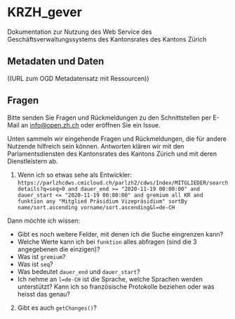 # KRZH_gever
Dokumentation zur Nutzung des Web Service des Geschäftsverwaltungssystems des Kantonsrates des Kantons Zürich

## Metadaten und Daten
((URL zum OGD Metadatensatz mit Ressourcen))

## Fragen
Bitte senden Sie Fragen und Rückmeldungen zu den Schnittstellen per E-Mail an [info@open.zh.ch](mailto:info@open.zh.ch) oder eröffnen Sie ein Issue. 

Unten sammeln wir eingehende Fragen und Rückmeldungen, die für andere Nutzende hilfreich sein können. Antworten klären wir mit den Parlamentsdiensten des Kantonsrates des Kantons Zürich und mit deren Dienstleistern ab.

1. Wenn ich so etwas sehe als Entwickler: 
```https://parlzhcdws.cmicloud.ch/parlzh2/cdws/Index/MITGLIEDER/searchdetails?q=seq>0 and dauer_end >= "2020-11-19 00:00:00" and dauer_start <= "2020-11-19 00:00:00" and gremium all KR and funktion any "Mitglied Präsidium Vizepräsidium" sortBy name/sort.ascending vorname/sort.ascending&l=de-CH```

Dann möchte ich wissen:
- Gibt es noch weitere Felder, mit denen ich die Suche eingrenzen kann?
- Welche Werte kann ich bei `funktion` alles abfragen (sind die 3 angegebenen die einzigen)?
- Was ist `gremium`?
- Was ist `seq`?
- Was bedeutet `dauer_end` und `dauer_start`?
- Ich nehme an `l=de-CH` ist die Sprache, welche Sprachen werden unterstützt? Kann ich so französische Protokolle beziehen oder was heisst das genau?

2. Gibt es auch `getChanges()`?

